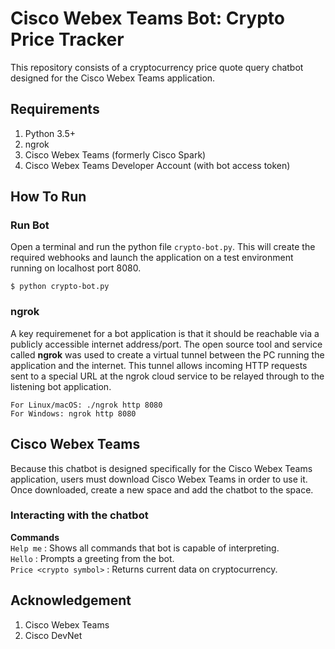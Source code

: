 # Cisco Webex Teams Bot: Crypto Price Tracker

This repository consists of a cryptocurrency price quote query chatbot designed for 
the Cisco Webex Teams application. 

## Requirements

1. Python 3.5+ 
2. ngrok 
3. Cisco Webex Teams (formerly Cisco Spark) 
4. Cisco Webex Teams Developer Account (with bot access token)

## How To Run

### Run Bot

Open a terminal and run the python file ```crypto-bot.py```. This will create the required webhooks and launch the application
on a test environment running on localhost port 8080. 

```
$ python crypto-bot.py
```

### ngrok 

A key requiremenet for a bot application is that it should be reachable via a publicly accessible internet address/port. 
The open source tool and service called **ngrok** was used to create a virtual tunnel between the PC running the application 
and the internet. This tunnel allows incoming HTTP requests sent to a special URL at the ngrok cloud service to be relayed 
through to the listening bot application. 

```
For Linux/macOS: ./ngrok http 8080
For Windows: ngrok http 8080
```

## Cisco Webex Teams 

Because this chatbot is designed specifically for the Cisco Webex Teams application, users must download Cisco Webex Teams in order to use it. Once downloaded, create a new space and add the chatbot to the space. 

### Interacting with the chatbot

**Commands**<br>
```Help me```               : Shows all commands that bot is capable of interpreting.<br>
```Hello```                 : Prompts a greeting from the bot.<br>
```Price <crypto symbol>``` : Returns current data on cryptocurrency.<br> 

## Acknowledgement
1. Cisco Webex Teams
2. Cisco DevNet
